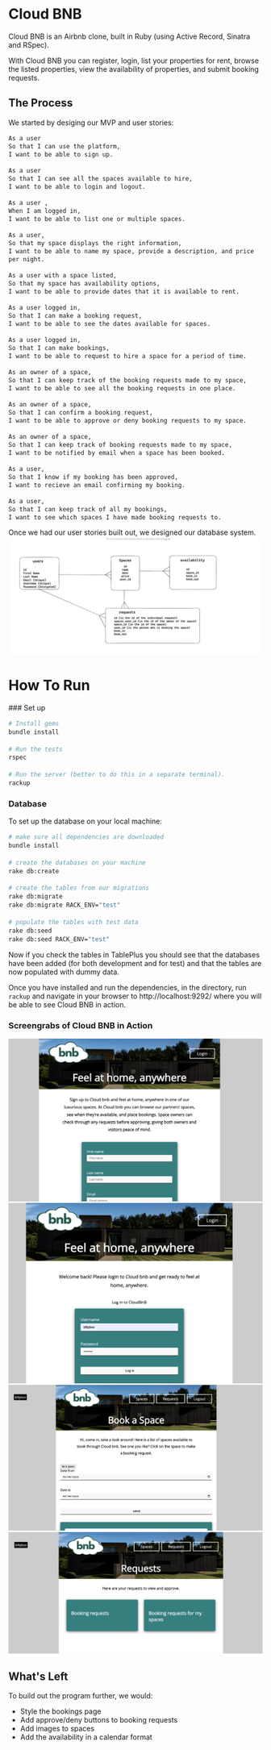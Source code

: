 # Cloud BNB

Cloud BNB is an Airbnb clone, built in Ruby (using Active Record, Sinatra and RSpec). <br>

With Cloud BNB you can register, login, list your properties for rent, browse the listed properties, view the availability of properties, and submit booking requests. 

## The Process

We started by desiging our MVP and user stories:
```
As a user 
So that I can use the platform,
I want to be able to sign up.

As a user 
So that I can see all the spaces available to hire, 
I want to be able to login and logout.

As a user , 
When I am logged in, 
I want to be able to list one or multiple spaces.

As a user,
So that my space displays the right information, 
I want to be able to name my space, provide a description, and price per night.

As a user with a space listed,
So that my space has availability options, 
I want to be able to provide dates that it is available to rent.

As a user logged in, 
So that I can make a booking request, 
I want to be able to see the dates available for spaces. 

As a user logged in, 
So that I can make bookings, 
I want to be able to request to hire a space for a period of time. 

As an owner of a space, 
So that I can keep track of the booking requests made to my space, 
I want to be able to see all the booking requests in one place.

As an owner of a space, 
So that I can confirm a booking request, 
I want to be able to approve or deny booking requests to my space.

As an owner of a space, 
So that I can keep track of booking requests made to my space, 
I want to be notified by email when a space has been booked.

As a user, 
So that I know if my booking has been approved, 
I want to recieve an email confirming my booking.

As a user, 
So that I can keep track of all my bookings, 
I want to see which spaces I have made booking requests to. 

```

Once we had our user stories built out, we designed our database system.
![Alt text](./docs/screengrabs/Database%20structure.jpg)

# How To Run 

### Set up

```bash
# Install gems
bundle install

# Run the tests
rspec

# Run the server (better to do this in a separate terminal).
rackup
```

### Database

To set up the database on your local machine:

```bash
# make sure all dependencies are downloaded
bundle install

# create the databases on your machine
rake db:create

# create the tables from our migrations
rake db:migrate
rake db:migrate RACK_ENV="test"

# populate the tables with test data
rake db:seed
rake db:seed RACK_ENV="test"
```

Now if you check the tables in TablePlus you should see that the databases have been added (for both development and for test) and that the tables are now populated with dummy data.

Once you have installed and run the dependencies, in the directory, run ```rackup``` and navigate in your browser to http://localhost:9292/ where you will be able to see Cloud BNB in action. 

### Screengrabs of Cloud BNB in Action
![Alt text](./docs/screengrabs/homepage-register.png)
![Alt text](./docs/screengrabs/login.png)
![Alt text](./docs/screengrabs/logged-in-spaces.png)
![Alt text](./docs/screengrabs/logged-in-requests.png)

## What's Left
To build out the program further, we would: 
* Style the bookings page
* Add approve/deny buttons to booking requests
* Add images to spaces
* Add the availability in a calendar format



